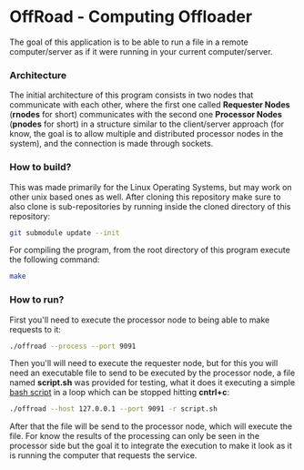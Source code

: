 # OffRoad - Computing Offloader

The goal of this application is to be able to run a file in a remote computer/server as if it were running in your current computer/server.

### Architecture

The initial architecture of this program consists in two nodes that communicate with each other, where the first one called **Requester Nodes** (**rnodes** for short) communicates with the second one **Processor Nodes** (**pnodes** for short) in a structure similar to the client/server approach (for know, the goal is to allow multiple and distributed processor nodes in the system), and the connection is made through sockets.

### How to build?

This was made primarily for the Linux Operating Systems, but may work on other unix based ones as well.
After cloning this repository make sure to also clone is sub-repositories by running inside the cloned directory of this repository:

```bash
git submodule update --init
```

For compiling the program, from the root directory of this program execute the following command:

```bash
make
```

### How to run?

First you'll need to execute the processor node to being able to make requests to it:

```bash
./offroad --process --port 9091
```

Then you'll will need to execute the requester node, but for this you will need an executable file
to send to be executed by the processor node, a file named **script.sh** was provided for testing, what it does it executing a simple [bash script](./script.sh) in a loop which can be stopped hitting **cntrl+c**:

```bash
./offroad --host 127.0.0.1 --port 9091 -r script.sh
```

After that the file will be send to the processor node, which will execute the file. For know the results of the processing can only be seen in the processor side but the goal it to integrate the execution to make it look as it is running the computer that requests the service.